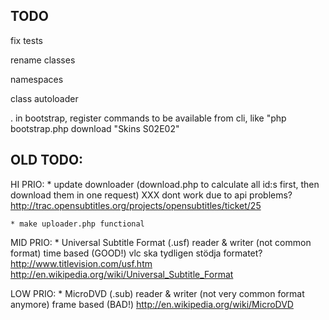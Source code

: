 ## TODO

fix tests

rename classes

namespaces

class autoloader

. in bootstrap, register commands to be available from cli,
  like "php bootstrap.php download "Skins S02E02"





## OLD TODO:

HI PRIO:
    * update downloader (download.php to calculate all id:s first, then download them in one request)
        XXX dont work due to api problems?
        http://trac.opensubtitles.org/projects/opensubtitles/ticket/25

    * make uploader.php functional



MID PRIO:
    * Universal Subtitle Format (.usf) reader & writer (not common format)
        time based (GOOD!)
        vlc ska tydligen stödja formatet?
        http://www.titlevision.com/usf.htm
        http://en.wikipedia.org/wiki/Universal_Subtitle_Format



LOW PRIO:
    * MicroDVD (.sub) reader & writer (not very common format anymore)
        frame based (BAD!)
        http://en.wikipedia.org/wiki/MicroDVD


